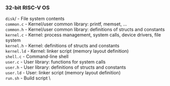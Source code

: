 ### 32-bit RISC-V OS

`disk`/     - File system contents \
`common.c`  - Kernel/user common library: printf, memset, ... \
`common.h`  - Kernel/user common library: definitions of structs and constants \
`kernel.c`  - Kernel: process management, system calls, device drivers, file system \
`kernel.h`  - Kernel: definitions of structs and constants \
`kernel.ld` - Kernel: linker script (memory layout definition) \
`shell.c`   - Command-line shell \
`user.c`    - User library: functions for system calls \
`user.h`    - User library: definitions of structs and constants \
`user.ld`   - User: linker script (memory layout definition) \
`run.sh`    - Build script \
